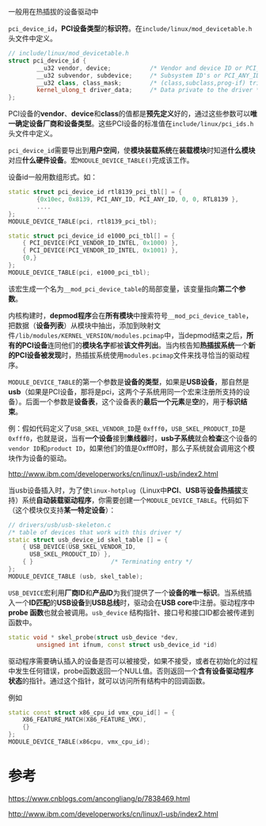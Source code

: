 
一般用在热插拔的设备驱动中

`pci_device_id`，**PCI设备类型**的**标识符**。在`include/linux/mod_devicetable.h`头文件中定义。

```cpp
// include/linux/mod_devicetable.h
struct pci_device_id {
        __u32 vendor, device;           /* Vendor and device ID or PCI_ANY_ID*/
        __u32 subvendor, subdevice;     /* Subsystem ID's or PCI_ANY_ID */
        __u32 class, class_mask;        /* (class,subclass,prog-if) triplet */
        kernel_ulong_t driver_data;     /* Data private to the driver */
};
```

PCI设备的**vendor**、**device**和**class**的值都是**预先定义**好的，通过这些参数可以**唯一确定设备厂商和设备类型**。这些PCI设备的标准值在`include/linux/pci_ids.h`头文件中定义。

`pci_device_id`需要导出到**用户空间**，使**模块装载系统**在**装载模块**时知道**什么模块**对应**什么硬件设备**。宏`MODULE_DEVICE_TABLE()`完成该工作。

设备id一般用数组形式。如：

```cpp
static struct pci_device_id rtl8139_pci_tbl[] = {
        {0x10ec, 0x8139, PCI_ANY_ID, PCI_ANY_ID, 0, 0, RTL8139 },
        ....
};
MODULE_DEVICE_TABLE(pci, rtl8139_pci_tbl);

static struct pci_device_id e1000_pci_tbl[] = {
    { PCI_DEVICE(PCI_VENDOR_ID_INTEL, 0x1000) },
    { PCI_DEVICE(PCI_VENDOR_ID_INTEL, 0x1001) },
    {0,}
};
MODULE_DEVICE_TABLE(pci, e1000_pci_tbl); 
```

该宏生成一个名为`__mod_pci_device_table`的局部变量，该变量指向**第二个参数**。

内核构建时，**depmod程序**会在**所有模块**中搜索符号`__mod_pci_device_table`，把数据（**设备列表**）从模块中抽出，添加到映射文件`/lib/modules/KERNEL_VERSION/modules.pcimap`中，当depmod结束之后，**所有的PCI设备**连同他们的**模块名字**都被**该文件列出**。当内核告知**热插拔系统**一个**新的PCI设备被发现**时，热插拔系统使用`modules.pcimap`文件来找寻恰当的驱动程序。

`MODULE_DEVICE_TABLE`的第一个参数是**设备的类型**，如果是**USB设备**，那自然是**usb**（如果是PCI设备，那将是pci，这两个子系统用同一个宏来注册所支持的设备）。后面一个参数是**设备表**，这个设备表的**最后一个元素**是**空**的，用于**标识结束**。

例：假如代码定义了`USB_SKEL_VENDOR_ID`是 `0xfff0`，`USB_SKEL_PRODUCT_ID`是`0xfff0`，也就是说，当有**一个设备**接到**集线器**时，**usb子系统**就会**检查**这个设备的 `vendor ID`和`product ID`，如果他们的值是0xfff0时，那么子系统就会调用这个模块作为设备的驱动。

http://www.ibm.com/developerworks/cn/linux/l-usb/index2.html

当usb设备插入时，为了使`linux-hotplug`（Linux中**PCI**、**USB**等**设备热插拔**支持）系统**自动装载驱动程序**，你需要创建一个`MODULE_DEVICE_TABLE`。代码如下（这个模块仅支持**某一特定设备**）：

```cpp
// drivers/usb/usb-skeleton.c
/* table of devices that work with this driver */
static struct usb_device_id skel_table [] = {
    { USB_DEVICE(USB_SKEL_VENDOR_ID,
      USB_SKEL_PRODUCT_ID) },
    { }                      /* Terminating entry */
};
MODULE_DEVICE_TABLE (usb, skel_table);
```

`USB_DEVICE`宏利用**厂商ID**和**产品ID**为我们提供了一个**设备的唯一标识**。当系统插入一个**ID匹配**的**USB设备**到**USB总线**时，驱动会在**USB core**中注册。驱动程序中**probe 函数**也就会被调用。`usb_device` 结构指针、接口号和接口ID都会被传递到函数中。

```cpp
static void * skel_probe(struct usb_device *dev,
        unsigned int ifnum, const struct usb_device_id *id)
```

驱动程序需要确认插入的设备是否可以被接受，如果不接受，或者在初始化的过程中发生任何错误，probe函数返回一个NULL值。否则返回一个**含有设备驱动程序状态**的指针。通过这个指针，就可以访问所有结构中的回调函数。


例如

```cpp
static const struct x86_cpu_id vmx_cpu_id[] = {
    X86_FEATURE_MATCH(X86_FEATURE_VMX),
    {}
};
MODULE_DEVICE_TABLE(x86cpu, vmx_cpu_id);
```


# 参考

https://www.cnblogs.com/ancongliang/p/7838469.html

http://www.ibm.com/developerworks/cn/linux/l-usb/index2.html